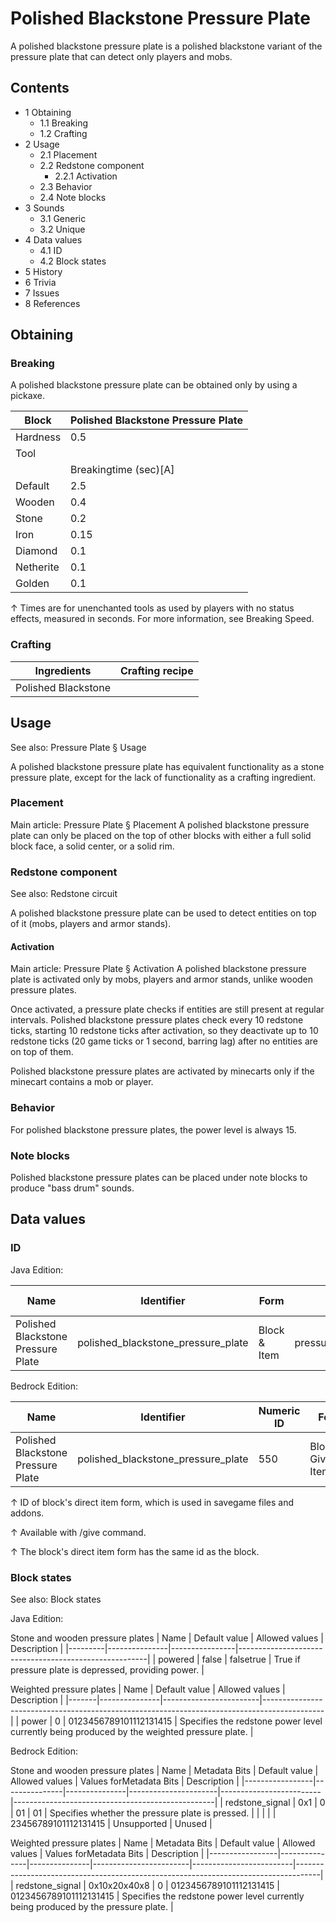 # Polished Blackstone Pressure Plate
A polished blackstone pressure plate is a polished blackstone variant of the pressure plate that can detect only players and mobs.

## Contents
- 1 Obtaining
	- 1.1 Breaking
	- 1.2 Crafting
- 2 Usage
	- 2.1 Placement
	- 2.2 Redstone component
		- 2.2.1 Activation
	- 2.3 Behavior
	- 2.4 Note blocks
- 3 Sounds
	- 3.1 Generic
	- 3.2 Unique
- 4 Data values
	- 4.1 ID
	- 4.2 Block states
- 5 History
- 6 Trivia
- 7 Issues
- 8 References

## Obtaining
### Breaking
A polished blackstone pressure plate can be obtained only by using a pickaxe.

| Block     | Polished Blackstone Pressure Plate |
|-----------|------------------------------------|
| Hardness  | 0.5                                |
| Tool      |                                    |
|           | Breakingtime (sec)[A]              |
| Default   | 2.5                                |
| Wooden    | 0.4                                |
| Stone     | 0.2                                |
| Iron      | 0.15                               |
| Diamond   | 0.1                                |
| Netherite | 0.1                                |
| Golden    | 0.1                                |


↑ Times are for unenchanted tools as used by players with no status effects, measured in seconds. For more information, see Breaking Speed.


### Crafting
| Ingredients         | Crafting recipe |
|---------------------|-----------------|
| Polished Blackstone |                 |

## Usage
See also: Pressure Plate § Usage

A polished blackstone pressure plate has equivalent functionality as a stone pressure plate, except for the lack of functionality as a crafting ingredient.

### Placement
Main article: Pressure Plate § Placement
A polished blackstone pressure plate can only be placed on the top of other blocks with either a full solid block face, a solid center, or a solid rim.

### Redstone component
See also: Redstone circuit

A polished blackstone pressure plate can be used to detect entities on top of it (mobs, players and armor stands).

#### Activation
Main article: Pressure Plate § Activation
A polished blackstone pressure plate is activated only by mobs, players and armor stands, unlike wooden pressure plates.

Once activated, a pressure plate checks if entities are still present at regular intervals. Polished blackstone pressure plates check every 10 redstone ticks, starting 10 redstone ticks after activation, so they deactivate up to 10 redstone ticks (20 game ticks or 1 second, barring lag) after no entities are on top of them.

Polished blackstone pressure plates are activated by minecarts only if the minecart contains a mob or player.

### Behavior
For polished blackstone pressure plates, the power level is always 15. 

### Note blocks
Polished blackstone pressure plates can be placed under note blocks to produce "bass drum" sounds.

## Data values
### ID
Java Edition:

| Name                               | Identifier                         | Form         | Block tags                                             | Item tags | Translation key                                    |
|------------------------------------|------------------------------------|--------------|--------------------------------------------------------|-----------|----------------------------------------------------|
| Polished Blackstone Pressure Plate | polished_blackstone_pressure_plate | Block & Item | pressure_platesstone_pressure_plateswall_post_override | None      | block.minecraft.polished_blackstone_pressure_plate |

Bedrock Edition:

| Name                               | Identifier                         | Numeric ID | Form                       | Item ID[i 1]   | Translation key                              |
|------------------------------------|------------------------------------|------------|----------------------------|----------------|----------------------------------------------|
| Polished Blackstone Pressure Plate | polished_blackstone_pressure_plate | 550        | Block & Giveable Item[i 2] | Identical[i 3] | tile.polished_blackstone_pressure_plate.name |


↑ ID of block's direct item form, which is used in savegame files and addons.

↑ Available with /give command.

↑ The block's direct item form has the same id as the block.


### Block states
See also: Block states

Java Edition:

Stone and wooden pressure plates
| Name    | Default value | Allowed values | Description                                           |
|---------|---------------|----------------|-------------------------------------------------------|
| powered | false         | falsetrue      | True if pressure plate is depressed, providing power. |

Weighted pressure plates
| Name  | Default value | Allowed values         | Description                                                                                 |
|-------|---------------|------------------------|---------------------------------------------------------------------------------------------|
| power | 0             | 0123456789101112131415 | Specifies the redstone power level currently being produced by the weighted pressure plate. |

Bedrock Edition:

Stone and wooden pressure plates
| Name            | Metadata Bits | Default value | Allowed values       | Values forMetadata Bits | Description                                      |
|-----------------|---------------|---------------|----------------------|-------------------------|--------------------------------------------------|
| redstone_signal | 0x1           | 0             | 01                   | 01                      | Specifies whether the pressure plate is pressed. |
|                 |               |               | 23456789101112131415 | Unsupported             | Unused                                           |

Weighted pressure plates
| Name            | Metadata Bits | Default value | Allowed values         | Values forMetadata Bits | Description                                                                        |
|-----------------|---------------|---------------|------------------------|-------------------------|------------------------------------------------------------------------------------|
| redstone_signal | 0x10x20x40x8  | 0             | 0123456789101112131415 | 0123456789101112131415  | Specifies the redstone power level currently being produced by the pressure plate. |

